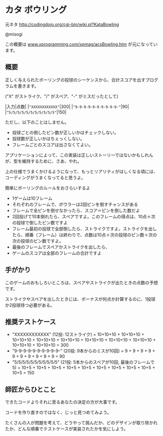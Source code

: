 # カタ ボウリング

元ネタ
http://codingdojo.org/cgi-bin/wiki.pl?KataBowling

@misogi

この概要は  www.xprogramming.com/xpmag/acsBowling.htm が元になっています。

## 概要

正しく与えられたボーリングの投球のシーケンスから、合計スコアを出すプログラムを書きます。

("X" がストライク、"/" がスペア、"-" がミスだったとして)

|入力|点数|
|`"XXXXXXXXXXXX"`|300|
|`"9-9-9-9-9-9-9-9-9-9-"`|90|
|`"5/5/5/5/5/5/5/5/5/5/5"`|150|

ただし、以下のことはしません。

- 投球ごとの倒したピン数が正しいかはチェックしない。
- 投球数が正しいかはちぇっくしない。
- フレームごとのスコアは出さなくてよい。

アプリケーションによって、この実装は正しいストーリーではないかもしれんが、型を維持するために、さあ、やれ。

上の仕様でうまくかけるようになって、もっとリアリティがほしくなる頃には、コーディングがうまくなってると思うよ。

簡単にボーリングのルールをおさらいするよ

- 1ゲームは10フレーム
- それぞれのフレームで、ボウラーは2回ピンを倒すチャンスがある
- フレームで全ピンを倒せなかったら、スコア＝ピンを倒した数だよ
- 2回投げて10本倒れたら、スペアですよ。このフレームの得点は、10点＋次の投球で倒したピン数ですよ
- フレーム最初の投球で全部倒したら、ストライクですよ。ストライクを出したら、順番（フレーム）は終わりで、点数は10点＋次の投球のピン数＋次の次の投球のピン数ですよ。
- 最後のフレームでスペアかストライクを出したら、
- ゲームのスコアは全部のフレームの合計ですよ

## 手がかり

このゲームのおもしろいところは、スペアやストライクが出たときの点数の予想です。

ストライクやスペアを出したときには、ボーナスが何点か計算するのに、1投球か2投球待つ必要がある。

## 推奨テストケース


- "XXXXXXXXXXXX" (12投: 12ストライク) = 10+10+10 + 10+10+10 + 10+10+10 + 10+10+10 + 10+10+10 + 10+10+10 + 10+10+10 + 10+10+10 + 10+10+10 + 10+10+10 = 300
- "9-9-9-9-9-9-9-9-9-9-" (20投: 9本からのミスが10回) = 9 + 9 + 9 + 9 + 9 + 9 + 9 + 9 + 9 + 9 = 90
- "5/5/5/5/5/5/5/5/5/5/5" (21投: 5本からのスペアが10回, 最後のフレームで 5) = 10+5 + 10+5 + 10+5 + 10+5 + 10+5 + 10+5 + 10+5 + 10+5 + 10+5 + 10+5 = 150

## 師匠からひとこと

できたコードよりそれに至るあなたの決定の方が大事です。

コードを作り直すのではなく、じっと見つめてみよう。

たくさんの人が問題を考えて、どうやって挑んだか、どのデザインが取り除かれたか、どんな順番でテストケースが実装されたかを気にしよう。
